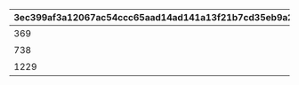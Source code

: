 |3ec399af3a12067ac54ccc65aad14ad141a13f21b7cd35eb9a281b6a05c0f12c|1d8cd79c9cf977c54e82f8abd88081831c0441fee32f14cc88a6460e463f38ba|242178058b80f8e45c2402d0005e4cfb0c05ef6b57f8d679a2e7db6e6936d7f4|d922d375093da18aa7521b51e4ca84801a24d093b40238273a720a409c59c77c|
| --- | --- | --- | --- |
|369|1|アーカイブを30%（369問）解放しよう|10903001|
|738|2|アーカイブを60%（738問）解放しよう|10903002|
|1229|3|アーカイブを100%（1229問）解放しよう|10903003|